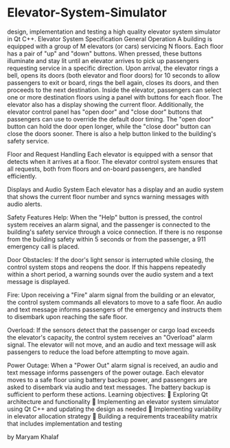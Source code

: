 # Elevator-System-Simulator
design, implementation and testing a high quality elevator system simulator in Qt C++. 
Elevator System Specification
General Operation
A building is equipped with a group of M elevators (or cars) servicing N floors. Each floor has a pair of "up" and "down" buttons. When pressed, these buttons illuminate and stay lit until an elevator arrives to pick up passengers requesting service in a specific direction. Upon arrival, the elevator rings a bell, opens its doors (both elevator and floor doors) for 10 seconds to allow passengers to exit or board, rings the bell again, closes its doors, and then proceeds to the next destination. Inside the elevator, passengers can select one or more destination floors using a panel with buttons for each floor. The elevator also has a display showing the current floor. Additionally, the elevator control panel has "open door" and "close door" buttons that passengers can use to override the default door timing. The "open door" button can hold the door open longer, while the "close door" button can close the doors sooner. There is also a help button linked to the building's safety service.

Floor and Request Handling
Each elevator is equipped with a sensor that detects when it arrives at a floor. The elevator control system ensures that all requests, both from floors and on-board passengers, are handled efficiently.

Displays and Audio System
Each elevator has a display and an audio system that shows the current floor number and syncs warning messages with audio alerts.

Safety Features
Help: When the "Help" button is pressed, the control system receives an alarm signal, and the passenger is connected to the building's safety service through a voice connection. If there is no response from the building safety within 5 seconds or from the passenger, a 911 emergency call is placed.

Door Obstacles: If the door's light sensor is interrupted while closing, the control system stops and reopens the door. If this happens repeatedly within a short period, a warning sounds over the audio system and a text message is displayed.

Fire: Upon receiving a "Fire" alarm signal from the building or an elevator, the control system commands all elevators to move to a safe floor. An audio and text message informs passengers of the emergency and instructs them to disembark upon reaching the safe floor.

Overload: If the sensors detect that the passenger or cargo load exceeds the elevator's capacity, the control system receives an "Overload" alarm signal. The elevator will not move, and an audio and text message will ask passengers to reduce the load before attempting to move again.

Power Outage: When a "Power Out" alarm signal is received, an audio and text message informs passengers of the power outage. Each elevator moves to a safe floor using battery backup power, and passengers are asked to disembark via audio and text messages. The battery backup is sufficient to perform these actions.
Learning objectives: 
 Exploring Qt architecture and functionality
 Implementing an elevator system simulator using Qt C++ and updating the design as needed
 Implementing variability in elevator allocation strategy
 Building a requirements traceability matrix that includes implementation and testing

by Maryam Khalaf
